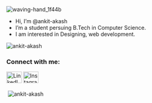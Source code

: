 ![waving-hand_1f44b](https://user-images.githubusercontent.com/75488501/196498399-ff654985-adb8-40f2-8d11-b97ddbff9eea.gif)

- Hi, I’m @ankit-akash
- I’m a student persuing B.Tech in Computer Science. 
- I am interested in Designing, web development.



<p align="left"> <img src="https://komarev.com/ghpvc/?username=ankit-akash&label=Profile%20views&color=0e75b6&style=flat" alt="ankit-akash" /> </p>



<h3 align="left">Connect with me:</h3>
<p align="left">
<a href="https://www.linkedin.com/in/ankitakash07/" target="blank"><img align="center" src="https://raw.githubusercontent.com/rahuldkjain/github-profile-readme-generator/master/src/images/icons/Social/linked-in-alt.svg" alt="LinkedIn" height="30" width="40" /></a>
<a href="https://instagram.com/ankitakash_/" target="blank"><img align="center" src="https://raw.githubusercontent.com/rahuldkjain/github-profile-readme-generator/master/src/images/icons/Social/instagram.svg" alt="Instagram" height="30" width="40" /></a>
</p>

<p>&nbsp;<img align="middle" src="https://github-readme-stats.vercel.app/api?username=ankit-akash&show_icons=true&locale=en" alt="ankit-akash" /></p>


